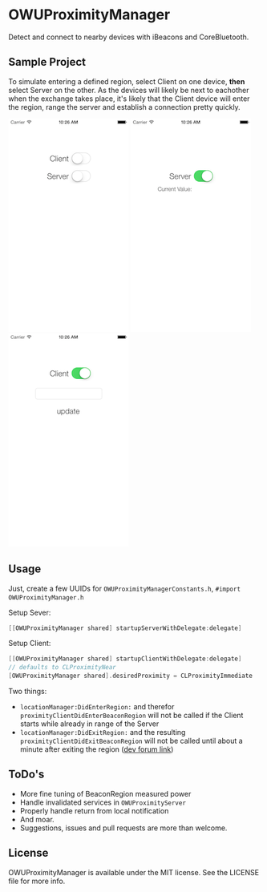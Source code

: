 # OWUProximityManager

Detect and connect to nearby devices with iBeacons and CoreBluetooth.

## Sample Project

To simulate entering a defined region, select Client on one device, **then** select Server on the other. As the devices will likely be next to eachother when the exchange takes place, it's likely that the Client device will enter the region, range the server and establish a connection pretty quickly.

![home](Screenshots/home.png) ![server](Screenshots/server.png) ![client](Screenshots/client.png)

## Usage
Just, create a few UUIDs for `OWUProximityManagerConstants.h`, `#import OWUProximityManager.h`

Setup Sever:
``` objective-c
[[OWUProximityManager shared] startupServerWithDelegate:delegate]
```
Setup Client:
``` objective-c
[[OWUProximityManager shared] startupClientWithDelegate:delegate]
// defaults to CLProximityNear
[OWUProximityManager shared].desiredProximity = CLProximityImmediate
```
Two things:
- `locationManager:DidEnterRegion:` and therefor `proximityClientDidEnterBeaconRegion` will not be called if the Client starts while already in range of the Server
- `locationManager:DidExitRegion:` and the resulting `proximityClientDidExitBeaconRegion` will not be called until about a minute after exiting the region ([dev forum link](https://devforums.apple.com/message/898335#898335))

## ToDo's
- More fine tuning of BeaconRegion measured power
- Handle invalidated services in `OWUProximityServer`
- Properly handle return from local notification
- And moar.
- Suggestions, issues and pull requests are more than welcome.

## License
OWUProximityManager is available under the MIT license. See the LICENSE file for more info.
